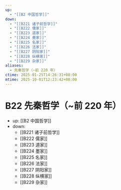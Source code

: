 ```yaml
---
up:
  - "[[B2 中国哲学]]"
down:
  - "[[B221 诸子前哲学]]"
  - "[[B222 儒家]]"
  - "[[B223 道家]]"
  - "[[B224 墨家]]"
  - "[[B225 名家]]"
  - "[[B226 法家]]"
  - "[[B227 阴阳家]]"
  - "[[B228 纵横家]]"
  - "[[B229 杂家]]"
aliases:
  - 先秦哲学（~前 220 年）
ctime: 2025-01-25T14:26:31+08:00
mtime: 2025-10-01T12:23:42+08:00
---
```


# B22 先秦哲学（~前 220 年）

- up: [[B2 中国哲学]]
- down:	
	- [[B221 诸子前哲学]]
	- [[B222 儒家]]
	- [[B223 道家]]
	- [[B224 墨家]]
	- [[B225 名家]]
	- [[B226 法家]]
	- [[B227 阴阳家]]
	- [[B228 纵横家]]
	- [[B229 杂家]]
	
